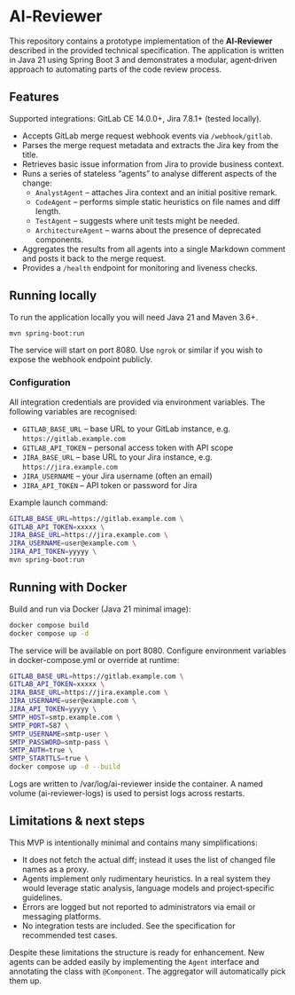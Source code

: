 # AI‑Reviewer

This repository contains a prototype implementation of the **AI‑Reviewer** described in the
provided technical specification. The application is written in Java 21 using
Spring Boot 3 and demonstrates a modular, agent‑driven approach to automating
parts of the code review process.

## Features

Supported integrations: GitLab CE 14.0.0+, Jira 7.8.1+ (tested locally).

* Accepts GitLab merge request webhook events via `/webhook/gitlab`.
* Parses the merge request metadata and extracts the Jira key from the title.
* Retrieves basic issue information from Jira to provide business context.
* Runs a series of stateless “agents” to analyse different aspects of the change:
  * `AnalystAgent` – attaches Jira context and an initial positive remark.
  * `CodeAgent` – performs simple static heuristics on file names and diff length.
  * `TestAgent` – suggests where unit tests might be needed.
  * `ArchitectureAgent` – warns about the presence of deprecated components.
* Aggregates the results from all agents into a single Markdown comment and posts it back to the merge request.
* Provides a `/health` endpoint for monitoring and liveness checks.

## Running locally

To run the application locally you will need Java 21 and Maven 3.6+.

```bash
mvn spring-boot:run
```

The service will start on port 8080. Use `ngrok` or similar if you wish to
expose the webhook endpoint publicly.

### Configuration

All integration credentials are provided via environment variables. The
following variables are recognised:

* `GITLAB_BASE_URL` – base URL to your GitLab instance, e.g. `https://gitlab.example.com`
* `GITLAB_API_TOKEN` – personal access token with API scope
* `JIRA_BASE_URL` – base URL to your Jira instance, e.g. `https://jira.example.com`
* `JIRA_USERNAME` – your Jira username (often an email)
* `JIRA_API_TOKEN` – API token or password for Jira

Example launch command:

```bash
GITLAB_BASE_URL=https://gitlab.example.com \
GITLAB_API_TOKEN=xxxxx \
JIRA_BASE_URL=https://jira.example.com \
JIRA_USERNAME=user@example.com \
JIRA_API_TOKEN=yyyyy \
mvn spring-boot:run
```

## Running with Docker

Build and run via Docker (Java 21 minimal image):

```bash
docker compose build
docker compose up -d
```

The service will be available on port 8080. Configure environment variables in docker-compose.yml or override at runtime:

```bash
GITLAB_BASE_URL=https://gitlab.example.com \
GITLAB_API_TOKEN=xxxxx \
JIRA_BASE_URL=https://jira.example.com \
JIRA_USERNAME=user@example.com \
JIRA_API_TOKEN=yyyyy \
SMTP_HOST=smtp.example.com \
SMTP_PORT=587 \
SMTP_USERNAME=smtp-user \
SMTP_PASSWORD=smtp-pass \
SMTP_AUTH=true \
SMTP_STARTTLS=true \
docker compose up -d --build
```

Logs are written to /var/log/ai-reviewer inside the container. A named volume (ai-reviewer-logs) is used to persist logs across restarts.

## Limitations & next steps

This MVP is intentionally minimal and contains many simplifications:

* It does not fetch the actual diff; instead it uses the list of changed file
  names as a proxy.
* Agents implement only rudimentary heuristics. In a real system they would
  leverage static analysis, language models and project‑specific guidelines.
* Errors are logged but not reported to administrators via email or
  messaging platforms.
* No integration tests are included. See the specification for recommended
  test cases.

Despite these limitations the structure is ready for enhancement. New agents
can be added easily by implementing the `Agent` interface and annotating the
class with `@Component`. The aggregator will automatically pick them up.
